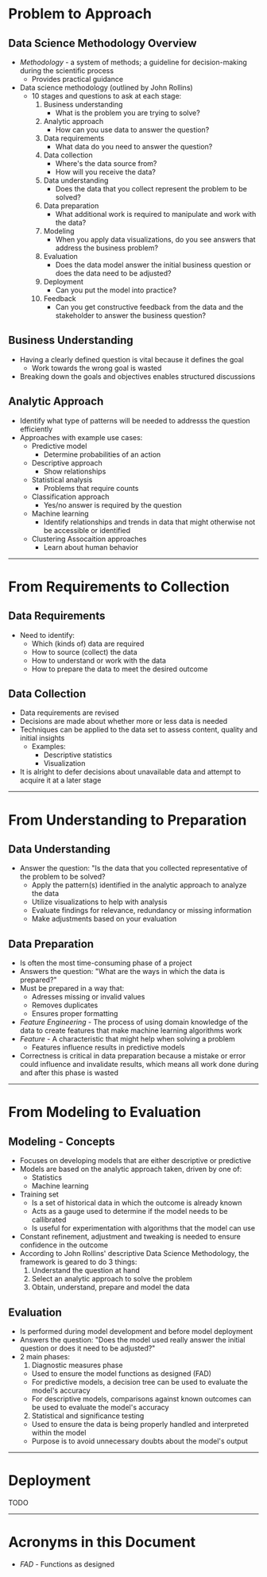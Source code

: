 # Problem to Approach

## Data Science Methodology Overview
- _Methodology_ - a system of methods; a guideline for decision-making during the scientific process
  - Provides practical guidance
- Data science methodology (outlined by John Rollins)
  - 10 stages and questions to ask at each stage:
    1. Business understanding
        - What is the problem you are trying to solve?
    2. Analytic approach
        - How can you use data to answer the question?
    3. Data requirements
        - What data do you need to answer the question?
    4. Data collection
        - Where's the data source from?
        - How will you receive the data?
    5. Data understanding
        - Does the data that you collect represent the problem to be solved?
    6. Data preparation
        - What additional work is required to manipulate and work with the data?
    7. Modeling
        - When you apply data visualizations, do you see answers that address the business problem?
    8. Evaluation
        - Does the data model answer the initial business question or does the data need to be adjusted?
    9. Deployment
        - Can you put the model into practice?
    10. Feedback
        - Can you get constructive feedback from the data and the stakeholder to answer the business question?

## Business Understanding
- Having a clearly defined question is vital because it defines the goal
  - Work towards the wrong goal is wasted
- Breaking down the goals and objectives enables structured discussions

## Analytic Approach
- Identify what type of patterns will be needed to addresss the question efficiently
- Approaches with example use cases:
  - Predictive model
    - Determine probabilities of an action
  - Descriptive approach
    - Show relationships
  - Statistical analysis
    - Problems that require counts
  - Classification approach
    - Yes/no answer is required by the question
  - Machine learning
    - Identify relationships and trends in data that might otherwise not be accessible or identified
  - Clustering Assocaition approaches
    - Learn about human behavior

---

# From Requirements to Collection

## Data Requirements
- Need to identify:
  - Which (kinds of) data are required
  - How to source (collect) the data
  - How to understand or work with the data
  - How to prepare the data to meet the desired outcome

## Data Collection
- Data requirements are revised
- Decisions are made about whether more or less data is needed
- Techniques can be applied to the data set to assess content, quality and initial insights
  - Examples:
    - Descriptive statistics
    - Visualization
- It is alright to defer decisions about unavailable data and attempt to acquire it at a later stage

---

# From Understanding to Preparation

## Data Understanding
- Answer the question: "Is the data that you collected representative of the problem to be solved?
  - Apply the pattern(s) identified in the analytic approach to analyze the data
  - Utilize visualizations to help with analysis
  - Evaluate findings for relevance, redundancy or missing information
  - Make adjustments based on your evaluation

## Data Preparation
- Is often the most time-consuming phase of a project
- Answers the question: "What are the ways in which the data is prepared?"
- Must be prepared in a way that:
  - Adresses missing or invalid values
  - Removes duplicates
  - Ensures proper formatting
- _Feature Engineering_ - The process of using domain knowledge of the data to create features that make machine learning algorithms work
- _Feature_ - A characteristic that might help when solving a problem
  - Features influence results in predictive models
- Correctness is critical in data preparation because a mistake or error could influence and invalidate results, which means all work done during and after this phase is wasted

---

# From Modeling to Evaluation

## Modeling - Concepts
- Focuses on developing models that are either descriptive or predictive
- Models are based on the analytic approach taken, driven by one of:
  - Statistics
  - Machine learning
- Training set
  - Is a set of historical data in which the outcome is already known
  - Acts as a gauge used to determine if the model needs to be callibrated
  - Is useful for experimentation with algorithms that the model can use
- Constant refinement, adjustment and tweaking is needed to ensure confidence in the outcome
- According to John Rollins' descriptive Data Science Methodology, the framework is geared to do 3 things:
  1. Understand the question at hand
  2. Select an analytic approach to solve the problem
  3. Obtain, understand, prepare and model the data

## Evaluation
- Is performed during model development and before model deployment
- Answers the question: "Does the model used really answer the initial question or does it need to be adjusted?"
- 2 main phases:
  1. Diagnostic measures phase
    - Used to ensure the model functions as designed (FAD)
    - For predictive models, a decision tree can be used to evaluate the model's accuracy
    - For descriptive models, comparisons against known outcomes can be used to evaluate the model's accuracy
  2. Statistical and significance testing
    - Used to ensure the data is being properly handled and interpreted within the model
    - Purpose is to avoid unnecessary doubts about the model's output

---

# Deployment

TODO

---

# Acronyms in this Document
  - _FAD_ - Functions as designed

